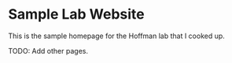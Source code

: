 # Sample Lab Website

This is the sample homepage for the Hoffman lab that I cooked up. 

TODO: Add other pages.
